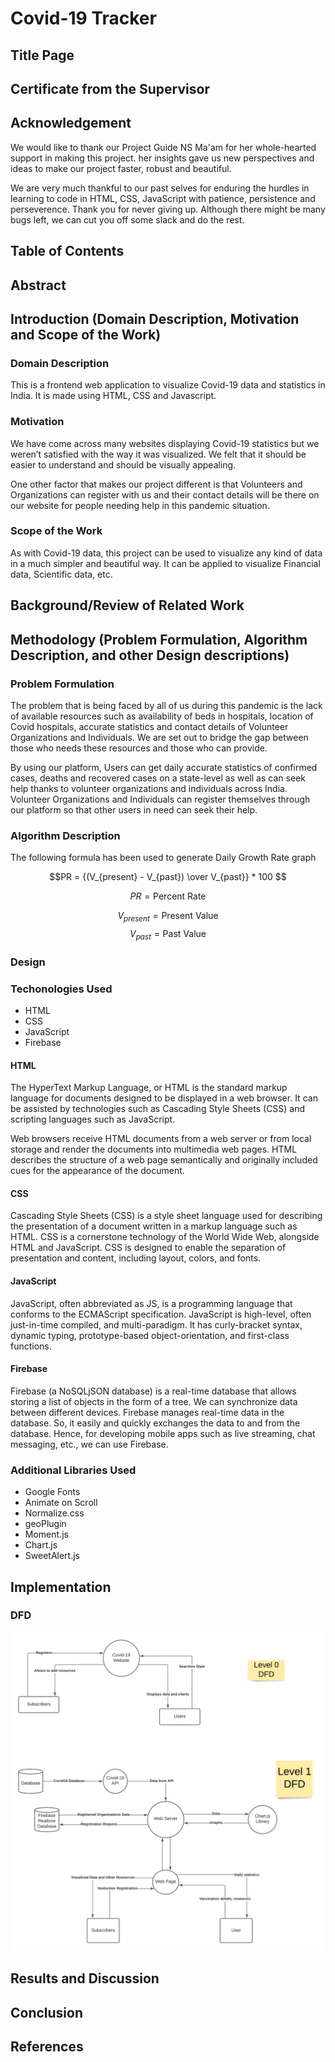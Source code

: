# Covid-19 Tracker

## Title Page

## Certificate from the Supervisor

## Acknowledgement

We would like to thank our Project Guide NS Ma'am for her whole-hearted support in making this project. her insights gave us new perspectives and ideas to make our project faster, robust and beautiful.

We are very much thankful to our past selves for enduring the hurdles in learning to code in HTML, CSS, JavaScript with patience, persistence and perseverence. Thank you for never giving up. Although there might be many bugs left, we can cut you off some slack and do the rest.

## Table of Contents

## Abstract

## Introduction (Domain Description, Motivation and Scope of the Work)

### Domain Description

This is a frontend web application to visualize Covid-19 data and statistics in India.
It is made using HTML, CSS and Javascript.

### Motivation

We have come across many websites displaying Covid-19 statistics but we weren’t satisfied with the way it was visualized. We felt that it should be easier to understand and should be visually appealing.

One other factor that makes our project different is that Volunteers and Organizations can register with us and their contact details will be there on our website for people needing help in this pandemic situation.

### Scope of the Work

As with Covid-19 data, this project can be used to visualize any kind of data in a much simpler and beautiful way. It can be applied to visualize Financial data, Scientific data, etc.

## Background/Review of Related Work

## Methodology (Problem Formulation, Algorithm Description, and other Design descriptions)

### Problem Formulation

The problem that is being faced by all of us during this pandemic is the lack of available resources such as availability of beds in hospitals, location of Covid hospitals, accurate statistics and contact details of Volunteer Organizations and Individuals. We are set out to bridge the gap between those who needs these resources and those who can provide.

By using our platform, Users can get daily accurate statistics of confirmed cases, deaths and recovered cases on a state-level as well as can seek help thanks to volunteer organizations and individuals across India. Volunteer Organizations and Individuals can register themselves through our platform so that other users in need can seek their help.

### Algorithm Description

The following formula has been used to generate Daily Growth Rate graph

$$PR = {(V_{present} - V_{past}) \over V_{past}} * 100 $$

$$PR = \text{Percent Rate}$$

$$V_{present} = \text{Present Value} $$
$$V_{past} = \text{Past Value} $$

### Design

### Techonologies Used

- HTML
- CSS
- JavaScript
- Firebase

#### HTML

The HyperText Markup Language, or HTML is the standard markup language for documents designed to be displayed in a web browser. It can be assisted by technologies such as Cascading Style Sheets (CSS) and scripting languages such as JavaScript.

Web browsers receive HTML documents from a web server or from local storage and render the documents into multimedia web pages. HTML describes the structure of a web page semantically and originally included cues for the appearance of the document.

#### CSS

Cascading Style Sheets (CSS) is a style sheet language used for describing the presentation of a document written in a markup language such as HTML. CSS is a cornerstone technology of the World Wide Web, alongside HTML and JavaScript. CSS is designed to enable the separation of presentation and content, including layout, colors, and fonts.

#### JavaScript

JavaScript, often abbreviated as JS, is a programming language that conforms to the ECMAScript specification. JavaScript is high-level, often just-in-time compiled, and multi-paradigm. It has curly-bracket syntax, dynamic typing, prototype-based object-orientation, and first-class functions.

#### Firebase

Firebase (a NoSQLjSON database) is a real-time database that allows storing a list of objects in the form of a tree. We can synchronize data between different devices. Firebase manages real-time data in the database. So, it easily and quickly exchanges the data to and from the database. Hence, for developing mobile apps such as live streaming, chat messaging, etc., we can use Firebase.

### Additional Libraries Used

- Google Fonts
- Animate on Scroll
- Normalize.css
- geoPlugin
- Moment.js
- Chart.js
- SweetAlert.js

## Implementation

### DFD

![DFD](/images/DFD.png "DFD")

## Results and Discussion

## Conclusion

## References

